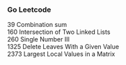 ### Go Leetcode
39 Combination sum  
160 Intersection of Two Linked Lists  
260 Single Number III  
1325 Delete Leaves With a Given Value  
2373 Largest Local Values in a Matrix  